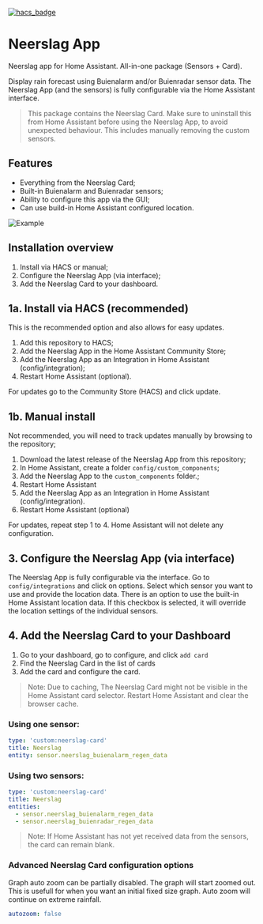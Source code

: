 [![hacs_badge](https://img.shields.io/badge/HACS-Custom-orange.svg)](https://github.com/custom-components/hacs)
# Neerslag App
Neerslag app for Home Assistant. All-in-one package (Sensors + Card).

Display rain forecast using Buienalarm and/or Buienradar sensor data. The Neerslag App (and the sensors) is fully configurable via the Home Assistant interface. 

> This package contains the Neerslag Card. Make sure to uninstall this from Home Assistant before using the Neerslag App, to avoid unexpected behaviour. This includes manually removing the custom sensors.

## Features
* Everything from the Neerslag Card;
* Built-in Buienalarm and Buienradar sensors;
* Ability to configure this app via the GUI;
* Can use build-in Home Assistant configured location.

![Example](https://github.com/aex351/home-assistant-neerslag-app/raw/main/documentation/example.png)

## Installation overview
1) Install via HACS or manual;
2) Configure the Neerslag App (via interface);
3) Add the Neerslag Card to your dashboard.


## 1a. Install via HACS (recommended)
This is the recommended option and also allows for easy updates.
1) Add this repository to HACS;
2) Add the Neerslag App in the Home Assistant Community Store;
3) Add the Neerslag App as an Integration in Home Assistant (config/integration);
4) Restart Home Assistant (optional).

For updates go to the Community Store (HACS) and click update.

## 1b. Manual install
Not recommended, you will need to track updates manually by browsing to the repository;
1) Download the latest release of the Neerslag App from this repository;
2) In Home Assistant, create a folder `config/custom_components`;
3) Add the Neerslag App to the `custom_components` folder.;
4) Restart Home Assistant
5) Add the Neerslag App as an Integration in Home Assistant (config/integration).
6) Restart Home Assistant (optional)

For updates, repeat step 1 to 4. Home Assistant will not delete any configuration.

## 3. Configure the Neerslag App (via interface)
The Neerslag App is fully configurable via the interface. Go to `config/integrations` and click on options. Select which sensor you want to use and provide the location data. There is an option to use the built-in Home Assistant location data. If this checkbox is selected, it will override the location settings of the individual sensors.

## 4. Add the Neerslag Card to your Dashboard
1) Go to your dashboard, go to configure, and click `add card`
2) Find the Neerslag Card in the list of cards
3) Add the card and configure the card.

> Note: Due to caching, The Neerslag Card might not be visible in the Home Assistant card selector. Restart Home Assistant and clear the browser cache.

### Using one sensor:
```yaml
type: 'custom:neerslag-card'
title: Neerslag
entity: sensor.neerslag_buienalarm_regen_data
```
### Using two sensors:
```yaml
type: 'custom:neerslag-card'
title: Neerslag
entities:
  - sensor.neerslag_buienalarm_regen_data
  - sensor.neerslag_buienradar_regen_data
  ```
> Note: If Home Assistant has not yet received data from the sensors, the card can remain blank.

### Advanced Neerslag Card configuration options
Graph auto zoom can be partially disabled. The graph will start zoomed out. This is usefull for when you want an initial fixed size graph. Auto zoom will continue on extreme rainfall.  
```yaml
autozoom: false
```